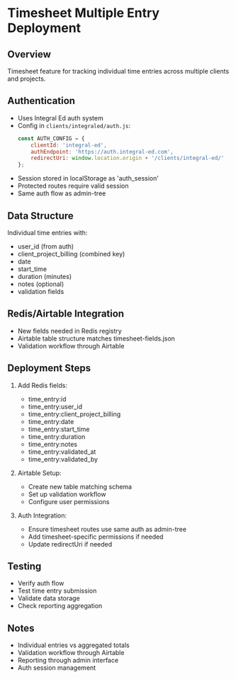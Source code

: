 # Timesheet Multiple Entry Deployment

## Overview
Timesheet feature for tracking individual time entries across multiple clients and projects.

## Authentication
- Uses Integral Ed auth system
- Config in `clients/integraled/auth.js`:
  ```js
  const AUTH_CONFIG = {
      clientId: 'integral-ed',
      authEndpoint: 'https://auth.integral-ed.com',
      redirectUri: window.location.origin + '/clients/integral-ed/'
  };
  ```
- Session stored in localStorage as 'auth_session'
- Protected routes require valid session
- Same auth flow as admin-tree

## Data Structure
Individual time entries with:
- user_id (from auth)
- client_project_billing (combined key)
- date
- start_time
- duration (minutes)
- notes (optional)
- validation fields

## Redis/Airtable Integration
- New fields needed in Redis registry
- Airtable table structure matches timesheet-fields.json
- Validation workflow through Airtable

## Deployment Steps
1. Add Redis fields:
   - time_entry:id
   - time_entry:user_id
   - time_entry:client_project_billing
   - time_entry:date
   - time_entry:start_time
   - time_entry:duration
   - time_entry:notes
   - time_entry:validated_at
   - time_entry:validated_by

2. Airtable Setup:
   - Create new table matching schema
   - Set up validation workflow
   - Configure user permissions

3. Auth Integration:
   - Ensure timesheet routes use same auth as admin-tree
   - Add timesheet-specific permissions if needed
   - Update redirectUri if needed

## Testing
- Verify auth flow
- Test time entry submission
- Validate data storage
- Check reporting aggregation

## Notes
- Individual entries vs aggregated totals
- Validation workflow through Airtable
- Reporting through admin interface
- Auth session management 